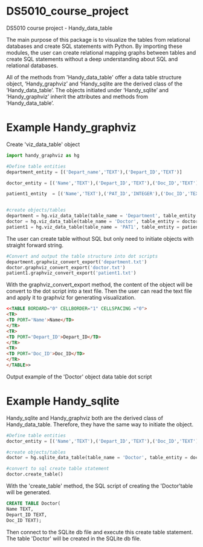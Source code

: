 # DS5010_course_project
DS5010 course project - Handy_data_table

The main purpose of this package is to visualize the tables from relational databases and create SQL statements with Python. By importing these modules, the user can create relational mapping graphs between tables and create SQL statements without a deep understanding about SQL and relational databases.

All of the methods from 'Handy_data_table' offer a data table structure object, ‘Handy_graphviz’ and ‘Handy_sqlite are the derived class of the ‘Handy_data_table’. The objects initiated under ‘Handy_sqlite’ and ‘Handy_graphviz’ inherit the attributes and methods from ‘Handy_data_table’.

# Example Handy_graphviz

Create 'viz_data_table' object

```Python 
import handy_graphviz as hg

#Define table entities
department_entity = [('Depart_name','TEXT'),('Depart_ID','TEXT')]

doctor_entity = [('Name','TEXT'),('Depart_ID','TEXT'),('Doc_ID','TEXT')]

patient1_entity  = [('Name','TEXT'),('PAT_ID','INTEGER'),('Doc_ID','TEXT')]


#create objects/tables
department = hg.viz_data_table(table_name = 'Department', table_entity = department_entity)
doctor = hg.viz_data_table(table_name = 'Doctor', table_entity = doctor_entity)
patient1 = hg.viz_data_table(table_name = 'PAT1', table_entity = patient1_entity)
```

The user can create table without SQL but only need to initiate objects with straight forward string.

```python
#Convert and output the table structure into dot scripts
department.graphviz_convert_export('department.txt')
doctor.graphviz_convert_export('doctor.txt')
patient1.graphviz_convert_export('patient1.txt')
```
With the graphviz_convert_export method, the content of the object will be convert to the dot script into a text file.
Then the user can read the text file and apply it to graphviz for generating visualization.

```html
<<TABLE BORDARD="0" CELLBORDER="1" CELLSPACING ="0">
<TR>
<TD PORT='Name'>Name</TD>
</TR>
<TR>
<TD PORT='Depart_ID'>Depart_ID</TD>
</TR>
<TR>
<TD PORT='Doc_ID'>Doc_ID</TD>
</TR>
</TABLE>>
```
Output example of the 'Doctor' object data table dot script 


# Example Handy_sqlite

Handy_sqlite and Handy_graphviz both are the derived class of Handy_data_table.
Therefore, they have the same way to initiate the object.

```python
#Define table entities
doctor_entity = [('Name','TEXT'),('Depart_ID','TEXT'),('Doc_ID','TEXT')]

#create objects/tables
doctor = hg.sqlite_data_table(table_name = 'Doctor', table_entity = doctor_entity)

#convert to sql create table statement
doctor.create_table()
```

With the 'create_table' method, the SQL script of creating the 'Doctor'table will be generated.

```SQL
CREATE TABLE Doctor(
Name TEXT,
Depart_ID TEXT,
Doc_ID TEXT);
```

Then connect to the SQLite db file and execute this create table statement.
The table 'Doctor' will be created in the SQLite db file.
